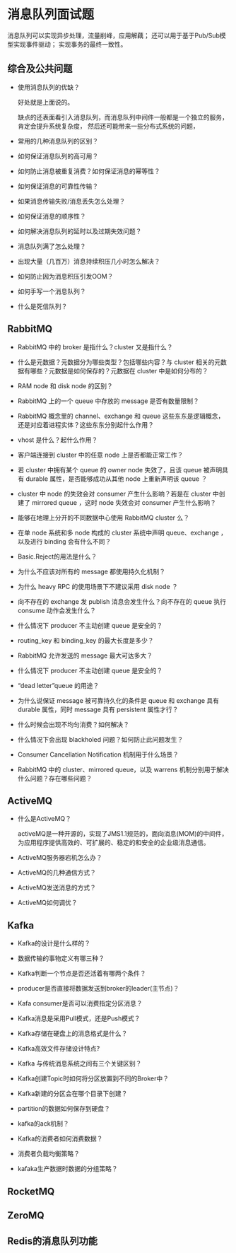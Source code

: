# 消息队列面试题

消息队列可以实现异步处理，流量削峰，应用解藕；
还可以用于基于Pub/Sub模型实现事件驱动；
实现事务的最终一致性。

## 综合及公共问题

+ 使用消息队列的优缺？

    好处就是上面说的。
    
    缺点的还表面看引入消息队列，而消息队列中间件一般都是一个独立的服务，肯定会提升系统复杂度，
    然后还可能带来一些分布式系统的问题，

+ 常用的几种消息队列的区别？

+ 如何保证消息队列的高可用？

    

+ 如何防止消息被重复消费？如何保证消息的幂等性？

+ 如何保证消息的可靠性传输？

+ 如果消息传输失败/消息丢失怎么处理？

+ 如何保证消息的顺序性？

+ 如何解决消息队列的延时以及过期失效问题？

+ 消息队列满了怎么处理？

+ 出现大量（几百万）消息持续积压几小时怎么解决？

+ 如何防止因为消息积压引发OOM？

+ 如何手写一个消息队列？

+ 什么是死信队列？

## RabbitMQ

+ RabbitMQ 中的 broker 是指什么？cluster 又是指什么？

+ 什么是元数据？元数据分为哪些类型？包括哪些内容？与 cluster 相关的元数据有哪些？元数据是如何保存的？元数据在 cluster 中是如何分布的？

+ RAM node 和 disk node 的区别？

+ RabbitMQ 上的一个 queue 中存放的 message 是否有数量限制？

+ RabbitMQ 概念里的 channel、exchange 和 queue 这些东东是逻辑概念，还是对应着进程实体？这些东东分别起什么作用？

+ vhost 是什么？起什么作用？

+ 客户端连接到 cluster 中的任意 node 上是否都能正常工作？

+ 若 cluster 中拥有某个 queue 的 owner node 失效了，且该 queue 被声明具有 durable 属性，是否能够成功从其他 node 上重新声明该 queue ？

+ cluster 中 node 的失效会对 consumer 产生什么影响？若是在 cluster 中创建了 mirrored queue ，这时 node 失效会对 consumer 产生什么影响？

+ 能够在地理上分开的不同数据中心使用 RabbitMQ cluster 么？

+ 在单 node 系统和多 node 构成的 cluster 系统中声明 queue、exchange ，以及进行 binding 会有什么不同？

+ Basic.Reject的用法是什么？

+ 为什么不应该对所有的 message 都使用持久化机制？

+ 为什么 heavy RPC 的使用场景下不建议采用 disk node ？

+ 向不存在的 exchange 发 publish 消息会发生什么？向不存在的 queue 执行 consume 动作会发生什么？

+ 什么情况下 producer 不主动创建 queue 是安全的？

+ routing_key 和 binding_key 的最大长度是多少？

+ RabbitMQ 允许发送的 message 最大可达多大？

+ 什么情况下 producer 不主动创建 queue 是安全的？

+ “dead letter”queue 的用途？

+ 为什么说保证 message 被可靠持久化的条件是 queue 和 exchange 具有 durable 属性，同时 message 具有 persistent 属性才行？

+ 什么时候会出现不均匀消费？如何解决？

+ 什么情况下会出现 blackholed 问题？如何防止此问题发生？

+ Consumer Cancellation Notification 机制用于什么场景？

+ RabbitMQ 中的 cluster、mirrored queue，以及 warrens 机制分别用于解决什么问题？存在哪些问题？

## ActiveMQ

+ 什么是ActiveMQ？
    
    activeMQ是一种开源的，实现了JMS1.1规范的，面向消息(MOM)的中间件，为应用程序提供高效的、可扩展的、稳定的和安全的企业级消息通信。

+ ActiveMQ服务器宕机怎么办？

+ ActiveMQ的几种通信方式？

+ ActiveMQ发送消息的方式？

+ ActiveMQ如何调优？

## Kafka

+ Kafka的设计是什么样的？

+ 数据传输的事物定义有哪三种？

+ Kafka判断一个节点是否还活着有哪两个条件？

+ producer是否直接将数据发送到broker的leader(主节点)？

+ Kafa consumer是否可以消费指定分区消息？

+ Kafka消息是采用Pull模式，还是Push模式？

+ Kafka存储在硬盘上的消息格式是什么？

+ Kafka高效文件存储设计特点?

+ Kafka 与传统消息系统之间有三个关键区别？

+ Kafka创建Topic时如何将分区放置到不同的Broker中？

+ Kafka新建的分区会在哪个目录下创建？

+ partition的数据如何保存到硬盘？

+ kafka的ack机制？

+ Kafka的消费者如何消费数据？

+ 消费者负载均衡策略？

+ kafaka生产数据时数据的分组策略？

## RocketMQ

## ZeroMQ

## Redis的消息队列功能